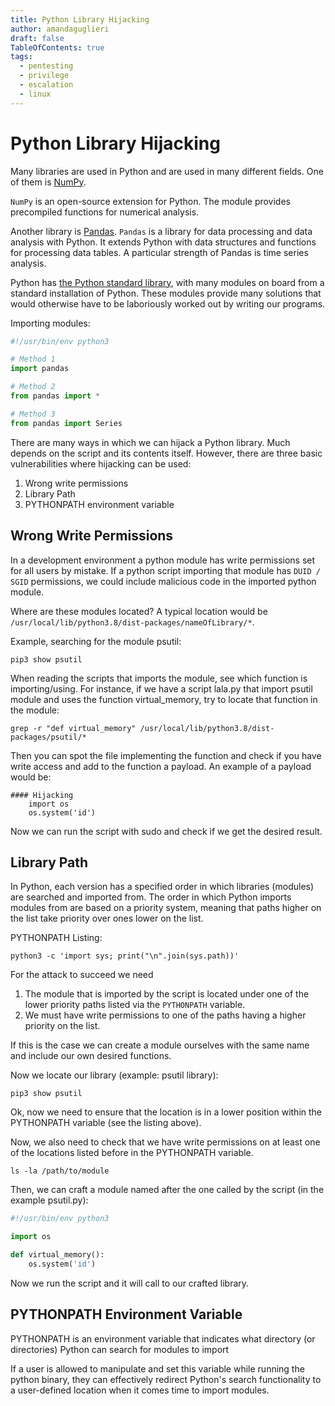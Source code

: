 ```yaml
---
title: Python Library Hijacking
author: amandaguglieri
draft: false
TableOfContents: true
tags:
  - pentesting
  - privilege
  - escalation
  - linux
---
```

# Python Library Hijacking

Many libraries are used in Python and are used in many different fields. One of them is [NumPy](https://numpy.org/doc/stable/).

`NumPy` is an open-source extension for Python. The module provides precompiled functions for numerical analysis.

Another library is [Pandas](https://pandas.pydata.org/docs/). `Pandas` is a library for data processing and data analysis with Python. It extends Python with data structures and functions for processing data tables. A particular strength of Pandas is time series analysis.

Python has [the Python standard library](https://docs.python.org/3/library/), with many modules on board from a standard installation of Python. These modules provide many solutions that would otherwise have to be laboriously worked out by writing our programs. 

Importing modules:

```python
#!/usr/bin/env python3

# Method 1
import pandas

# Method 2
from pandas import *

# Method 3
from pandas import Series
```

There are many ways in which we can hijack a Python library. Much depends on the script and its contents itself. However, there are three basic vulnerabilities where hijacking can be used:

1. Wrong write permissions
2. Library Path
3. PYTHONPATH environment variable


## Wrong Write Permissions

In a development environment a python module has write permissions set for all users by mistake. If a python script importing that module has `DUID / SGID` permissions, we could include malicious code in the imported python module. 

Where are these modules located? A typical location would be `/usr/local/lib/python3.8/dist-packages/nameOfLibrary/*`.  

Example, searching for the module psutil:

```shell-session
pip3 show psutil
```

When reading the scripts that imports the module, see which function is importing/using.  For instance, if we have a script lala.py that import psutil module and uses the function virtual_memory, try to locate that function in the module:

```shell-session
grep -r "def virtual_memory" /usr/local/lib/python3.8/dist-packages/psutil/*
```

Then you can spot the file implementing the function and check if you have write access and add to the function a payload. An example of a payload would be:

```
#### Hijacking
	import os
	os.system('id')
```

Now we can run the script with sudo and check if we get the desired result.

## Library Path

In Python, each version has a specified order in which libraries (modules) are searched and imported from. The order in which Python imports modules from are based on a priority system, meaning that paths higher on the list take priority over ones lower on the list. 

PYTHONPATH Listing: 

```shell-session
python3 -c 'import sys; print("\n".join(sys.path))'
```

For the attack to succeed we need

1. The module that is imported by the script is located under one of the lower priority paths listed via the `PYTHONPATH` variable.
2. We must have write permissions to one of the paths having a higher priority on the list.

If this is the case we can create a module ourselves with the same name and include our own desired functions.

Now we locate our library (example: psutil library):

```shell-session
pip3 show psutil
```

Ok, now we need to ensure that the location is in a lower position within the PYTHONPATH variable (see the listing above).

Now, we also need to check that we have write permissions on at least one of the locations listed before in the PYTHONPATH variable.

```
ls -la /path/to/module
```

Then, we can craft a module named after the one called by the script (in the example psutil.py):

```python
#!/usr/bin/env python3

import os

def virtual_memory():
    os.system('id')
```

Now we run the script and it will call to our crafted library.

## PYTHONPATH Environment Variable

PYTHONPATH is an environment variable that indicates what directory (or directories) Python can search for modules to import

If a user is allowed to manipulate and set this variable while running the python binary, they can effectively redirect Python's search functionality to a user-defined location when it comes time to import modules.
